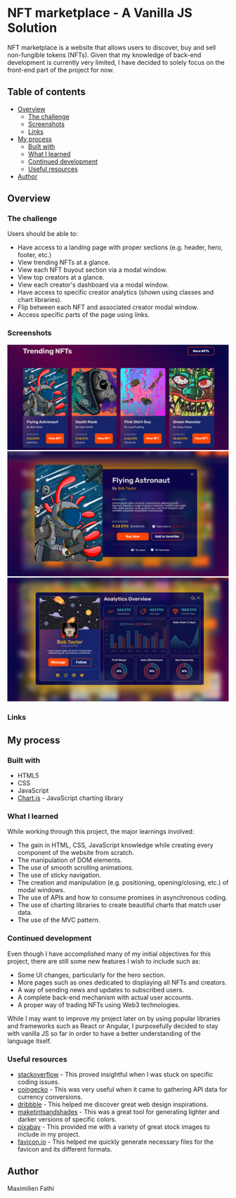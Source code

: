 # NFT marketplace - A Vanilla JS Solution

NFT marketplace is a website that allows users to discover, buy and sell
non-fungible tokens (NFTs). Given that my knowledge of back-end development is 
currently very limited, I have decided to solely focus on the front-end part 
of the project for now.

## Table of contents

- [Overview](#overview)
    - [The challenge](#the-challenge)
    - [Screenshots](#screenshots)
    - [Links](#links)
- [My process](#my-process)
    - [Built with](#built-with)
    - [What I learned](#what-i-learned)
    - [Continued development](#continued-development)
    - [Useful resources](#useful-resources)
- [Author](#author)

## Overview

### The challenge

Users should be able to:

- Have access to a landing page with proper sections (e.g. header, hero, footer, etc.)
- View trending NFTs at a glance.
- View each NFT buyout section via a modal window.
- View top creators at a glance.
- View each creator's dashboard via a modal window.
- Have access to specific creator analytics (shown using classes and chart 
  libraries).
- Flip between each NFT and associated creator modal window.
- Access specific parts of the page using links.

### Screenshots

![Image of the NFTs section](/README_nfts_section.PNG)  
![Image of the NFT modal window](/README_nft_modal.PNG)  
![Image of the creator modal window](/README_creator_modal.PNG)

### Links

## My process

### Built with

- HTML5
- CSS
- JavaScript
- [Chart.js](https://www.chartjs.org/) - JavaScript charting library

### What I learned

While working through this project, the major learnings involved:

- The gain in HTML, CSS, JavaScript knowledge while creating every component 
  of the website from scratch.
- The manipulation of DOM elements.
- The use of smooth scrolling animations.
- The use of sticky navigation.
- The creation and manipulation (e.g. positioning, opening/closing, etc.) of modal windows.
- The use of APIs and how to consume promises in asynchronous coding.
- The use of charting libraries to create beautiful charts that match user data.
- The use of the MVC pattern.

### Continued development

Even though I have accomplished many of my initial objectives for this
project, there are still some new features I wish to include such as:

- Some UI changes, particularly for the hero section.
- More pages such as ones dedicated to displaying all NFTs and creators.
- A way of sending news and updates to subscribed users.
- A complete back-end mechanism with actual user accounts.
- A proper way of trading NFTs using Web3 technologies.

While I may want to improve my project later on by using popular libraries 
and frameworks such as React or Angular, I purposefully decided to stay with 
vanilla JS so far in order to have a better understanding of the language itself.

### Useful resources

- [stackoverflow](http://stackoverflow.com/) - This proved insightful
  when I was stuck on specific coding issues.
- [coingecko](https://www.coingecko.com/) - This was very useful when it
  came to gathering API data for currency conversions.
- [dribbble](https://dribbble.com/) - This helped me discover great web
  design inspirations.
- [maketintsandshades](https://maketintsandshades.com/) - This was a
  great tool for generating lighter and darker versions of specific colors.
- [pixabay](https://pixabay.com/) - This provided me with a variety of
  great stock images to include in my project.
- [favicon.io](https://favicon.io/) - This helped me quickly generate
  necessary files for the favicon and its different formats.

## Author

Maximilien Fathi